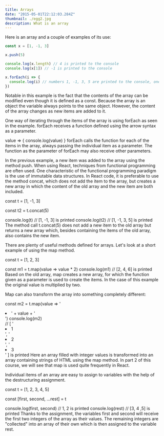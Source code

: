 ```yaml
---
title: Arrays
date: "2015-05-01T22:12:03.284Z"
thumbnail: ./egg2.jpg
description: What is an array
---
```


Here is an array and a couple of examples of its use:

```js
const x = [1, -1, 3]

x.push(5)

console.log(x.length) // 4 is printed to the console
console.log(x[1]) // -1 is printed to the console

x.forEach(i => {
  console.log(i) // numbers 1, -1, 3, 5 are printed to the console, one per line
})
```

Notable in this example is the fact that the contents of the array can be modified even though it is defined as a const. Because the array is an object the variable always points to the same object. However, the content of the array changes as new items are added to it.

One way of iterating through the items of the array is using forEach as seen in the example. forEach receives a function defined using the arrow syntax as a parameter.

value => {
console.log(value)
}
forEach calls the function for each of the items in the array, always passing the individual item as a parameter. The function as the parameter of forEach may also receive other parameters.

In the previous example, a new item was added to the array using the method push. When using React, techniques from functional programming are often used. One characteristic of the functional programming paradigm is the use of immutable data structures. In React code, it is preferable to use the method concat, which does not add the item to the array, but creates a new array in which the content of the old array and the new item are both included.

const t = [1, -1, 3]

const t2 = t.concat(5)

console.log(t) // [1, -1, 3] is printed
console.log(t2) // [1, -1, 3, 5] is printed
The method call t.concat(5) does not add a new item to the old array but returns a new array which, besides containing the items of the old array, also contains the new item.

There are plenty of useful methods defined for arrays. Let's look at a short example of using the map method.

const t = [1, 2, 3]

const m1 = t.map(value => value \* 2)
console.log(m1) // [2, 4, 6] is printed
Based on the old array, map creates a new array, for which the function given as a parameter is used to create the items. In the case of this example the original value is multiplied by two.

Map can also transform the array into something completely different:

const m2 = t.map(value => '<li>' + value + '</li>')
console.log(m2)  
// [ '<li>1</li>', '<li>2</li>', '<li>3</li>' ] is printed
Here an array filled with integer values is transformed into an array containing strings of HTML using the map method. In part 2 of this course, we will see that map is used quite frequently in React.

Individual items of an array are easy to assign to variables with the help of the destructuring assignment.

const t = [1, 2, 3, 4, 5]

const [first, second, ...rest] = t

console.log(first, second) // 1, 2 is printed
console.log(rest) // [3, 4 ,5] is printed
Thanks to the assignment, the variables first and second will receive the first two integers of the array as their values. The remaining integers are "collected" into an array of their own which is then assigned to the variable rest.
